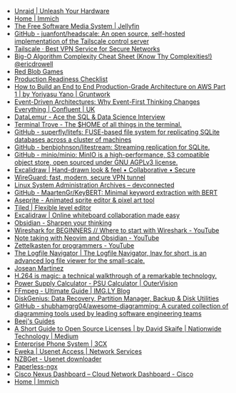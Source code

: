 - [Unraid | Unleash Your Hardware](https://unraid.net)
- [Home | Immich](https://immich.app)
- [The Free Software Media System | Jellyfin](https://jellyfin.org)
- [GitHub - juanfont/headscale: An open source, self-hosted implementation of the Tailscale control server](https://github.com/juanfont/headscale)
- [Tailscale · Best VPN Service for Secure Networks](https://tailscale.com)
- [Big-O Algorithm Complexity Cheat Sheet (Know Thy Complexities!) @ericdrowell](https://www.bigocheatsheet.com) <!-- TAGS: 2025jan20,algorithms -->
- [Red Blob Games](https://www.redblobgames.com) <!-- TAGS: 2025jan20,algorithms,games,math -->
- [Production Readiness Checklist](https://www-proxy.gruntwork.io/devops-checklist) <!-- TAGS: 2025jan20,aws,devops -->
- [How to Build an End to End Production-Grade Architecture on AWS Part 1 | by Yoriyasu Yano | Gruntwork](https://blog.gruntwork.io/how-to-build-an-end-to-end-production-grade-architecture-on-aws-part-1-eae8eeb41fec) <!-- TAGS: 2025jan20,architecture,aws -->
- [Event-Driven Architectures: Why Event-First Thinking Changes Everything | Confluent | UK](https://www.confluent.io/en-gb/blog/journey-to-event-driven-part-1-why-event-first-thinking-changes-everything) <!-- TAGS: 2025jan20,event-driven -->
- [DataLemur - Ace the SQL & Data Science Interview](https://datalemur.com) <!-- TAGS: 2025jan20,sql -->
- [Terminal Trove - The $HOME of all things in the terminal.](https://terminaltrove.com) <!-- TAGS: 2025jan20,cli,terminal -->
- [GitHub - superfly/litefs: FUSE-based file system for replicating SQLite databases across a cluster of machines](https://github.com/superfly/litefs) <!-- TAGS: 2025jan20,sqlite -->
- [GitHub - benbjohnson/litestream: Streaming replication for SQLite.](https://github.com/benbjohnson/litestream) <!-- TAGS: 2025jan20,sqlite -->
- [GitHub - minio/minio: MinIO is a high-performance, S3 compatible object store, open sourced under GNU AGPLv3 license.](https://github.com/minio/minio) <!-- TAGS: 2025jan20,object-storage,s3 -->
- [Excalidraw | Hand-drawn look & feel • Collaborative • Secure](https://excalidraw.com) <!-- TAGS: 2025jan20,diagram,whiteboard -->
- [WireGuard: fast, modern, secure VPN tunnel](https://www.wireguard.com) <!-- TAGS: 2025jan20,vpn -->
- [Linux System Administration Archives – devconnected](https://devconnected.com/category/linux-administration) <!-- TAGS: 2025jan20,devops,linux -->
- [GitHub - MaartenGr/KeyBERT: Minimal keyword extraction with BERT](https://github.com/MaartenGr/KeyBERT) <!-- TAGS: 2025jan20,keyword,tag -->
- [Aseprite - Animated sprite editor & pixel art tool](https://www.aseprite.org) <!-- TAGS: 2025jan20,game -->
- [Tiled | Flexible level editor](https://www.mapeditor.org) <!-- TAGS: 2025jan20,game -->
- [Excalidraw | Online whiteboard collaboration made easy](https://plus.excalidraw.com) <!-- TAGS: 2025jan20,documentation -->
- [Obsidian - Sharpen your thinking](https://obsidian.md) <!-- TAGS: 2025jan20,notes -->
- [Wireshark for BEGINNERS // Where to start with Wireshark - YouTube](https://www.youtube.com/watch?v=OU-A2EmVrKQ&list=PLW8bTPfXNGdC5Co0VnBK1yVzAwSSphzpJ) <!-- TAGS: 2025jan20,chris greer,free wireshark course,free wireshark training,getting started with wireshark,how to use wireshark,intro to wireshark,introduction to wireshark,network analysis,network analysis with wireshark,network security,network troubleshooting,tcp/ip analysis,wireshark,wireshark basics,wireshark class,wireshark course,wireshark for beginners,wireshark masterclass,wireshark tips,wireshark training,wireshark tutorial,wireshark tutorial 2021,youtube -->
- [Note taking with Neovim and Obsidian - YouTube](https://www.youtube.com/watch?v=1Lmyh0YRH-w) <!-- TAGS: 2025jan20,camera phone,free,sharing,upload,video,video phone -->
- [Zettelkasten for programmers - YouTube](https://www.youtube.com/watch?v=z9IgFRAVV9w) <!-- TAGS: 2025jan20,camera phone,free,sharing,upload,video,video phone -->
- [The Logfile Navigator | The Logfile Navigator, lnav for short, is an advanced log file viewer for the small-scale.](https://lnav.org) <!-- TAGS: 2025jan20,logs -->
- [Josean Martinez](https://www.josean.com) <!-- TAGS: 2025jan20 -->
- [H.264 is magic: a technical walkthrough of a remarkable technology.](https://sidbala.com/h-264-is-magic) <!-- TAGS: 2025jan20 -->
- [Power Supply Calculator - PSU Calculator | OuterVision](https://outervision.com/power-supply-calculator) <!-- TAGS: 2025jan20 -->
- [FFmpeg - Ultimate Guide | IMG.LY Blog](https://img.ly/blog/ultimate-guide-to-ffmpeg) <!-- TAGS: 2025jan20 -->
- [DiskGenius: Data Recovery, Partition Manager, Backup & Disk Utilities](https://www.diskgenius.com) <!-- TAGS: 2025jan20,backup software,data recovery software,diskgenius,partition manager -->
- [GitHub - shubhamgrg04/awesome-diagramming: A curated collection of diagramming tools used by leading software engineering teams](https://github.com/shubhamgrg04/awesome-diagramming) <!-- TAGS: 2025jan20 -->
- [Beej's Guides](https://beej.us/guide) <!-- TAGS: 2025jan20 -->
- [A Short Guide to Open Source Licenses | by David Skaife | Nationwide Technology | Medium](https://medium.com/nationwide-technology/a-short-guide-to-open-source-licenses-cf5b1c329edd) <!-- TAGS: 2025jan20 -->
- [Enterprise Phone System | 3CX](https://www.3cx.com/phone-system)
- [Eweka | Usenet Access | Network Services](https://www.eweka.nl)
- [NZBGet - Usenet downloader](https://nzbget.net) <!-- TAGS: nzb,nzbget,usenet -->
- [Paperless-ngx](https://docs.paperless-ngx.com)
- [Cisco Nexus Dashboard – Cloud Network Dashboard - Cisco](https://www.cisco.com/site/us/en/products/networking/cloud-networking/nexus-platform/index.html)
- [Home | Immich](https://immich.app/)

